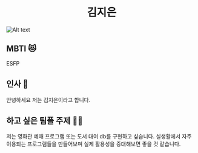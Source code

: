 

# <center> 김지은 </center>


![Alt text](https://health.chosun.com/site/data/img_dir/2023/07/17/2023071701753_0.jpg)
<img scr=" https://health.chosun.com/site/data/img_dir/2023/07/17/2023071701753_0.jpg" >


## MBTI 😻 
ESFP 


## 인사 💁
안녕하세요  저는 김지은이라고 합니다. 


## 하고 싶은 팀플 주제 🙆‍♀️ 
 저는 영화관 예매 프로그램 또는 도서 대여 db를 구현하고 싶습니다. 실생활에서 자주 이용되는 프로그램들을 만들어보며 실제 활용성을 증대해보면 좋을 것 같습니다.
